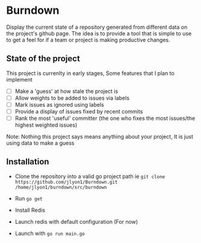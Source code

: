 # Burndown

Display the current state of a repository generated from different data on the project's github page.
The idea is to provide a tool that is simple to use to get a feel for if a team or project is
making productive changes.

## State of the project

This project is currenlty in early stages, Some features that I plan to implement
- [ ] Make a 'guess' at how stale the project is
- [ ] Allow weights to be added to issues via labels
- [ ] Mark issues as ignored using labels
- [ ] Provide a display of issues fixed by recent commits
- [ ] Rank the most 'useful' committer (the one who fixes the most issues/the highest weighted issues)

Note: Nothing this project says means anything about your project, It is just using data to make a guess

## Installation

* Clone the repository into a valid go project path ie `git clone https://github.com/jlyon1/Burndown.git /home/jlyon1/burndown/src/burndown`

* Run `go get`

* Install Redis

* Launch redis with default configuration (For now)

* Launch with `go run main.go`
